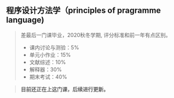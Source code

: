 ## 程序设计方法学（principles of pragramme language)
> 差最后一门课毕业，2020秋冬学期, 评分标准和前一年有点区别。
> - 课内讨论与测验：5%
> - 单元⼩作业：15%
> - ⽂献综述：10%
> - 解释器：30%
> - 期末考试：40%

> **目前还正在上这门课，后续进行更新。**